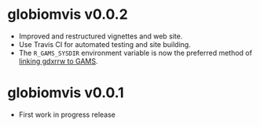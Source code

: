 # globiomvis v0.0.2

* Improved and restructured vignettes and web site.
* Use Travis CI for automated testing and site building.
* The `R_GAMS_SYSDIR` environment variable is now the preferred method of [linking gdxrrw to GAMS](https://iiasa.github.io/globiomvis/articles/installation.html#using-gdxrrw).

# globiomvis v0.0.1

* First work in progress release

